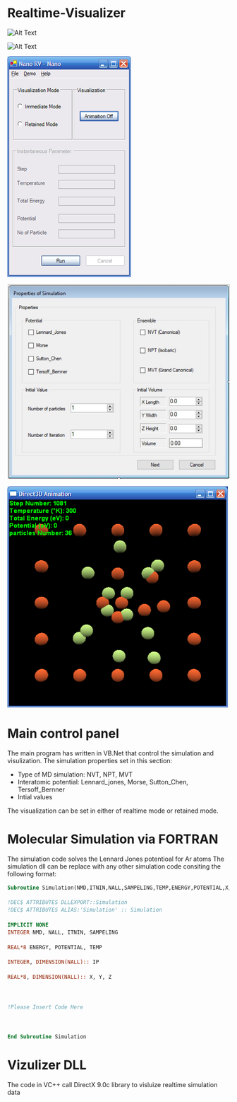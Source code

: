 # Realtime-Visualizer

![Alt Text](https://github.com/alilajevardi/Realtime-Visualizer/blob/main/artifacts/Molecules_01.gif)

![Alt Text](https://github.com/alilajevardi/Realtime-Visualizer/blob/main/artifacts/C60.gif)

![User Interface](https://github.com/alilajevardi/Realtime-Visualizer/blob/main/artifacts/main2.PNG)

![User Interface](https://github.com/alilajevardi/Realtime-Visualizer/blob/main/artifacts/SimulationProperties.jpg)

![User Interface](https://github.com/alilajevardi/Realtime-Visualizer/blob/main/artifacts/main3.PNG)


# Main control panel
The main program has written in VB.Net that control the simulation and visulization.
The simulation properties set in this section:
* Type of MD simulation: NVT, NPT, MVT
* Interatomic potential: Lennard_jones, Morse, Sutton_Chen, Tersoff_Bernner
* Intial values

The visualization can be set in either of realtime mode or retained mode.


# Molecular Simulation via FORTRAN
The simulation code solves the Lennard Jones potentioal for Ar atoms
The simulation dll can be replace with any other simulation code consiting the following format:

```fortran
Subroutine Simulation(NMD,ITNIN,NALL,SAMPELING,TEMP,ENERGY,POTENTIAL,X,Y,Z,IP)

!DEC$ ATTRIBUTES DLLEXPORT::Simulation
!DEC$ ATTRIBUTES ALIAS:'Simulation' :: Simulation

IMPLICIT NONE
INTEGER NMD, NALL, ITNIN, SAMPELING

REAL*8 ENERGY, POTENTIAL, TEMP

INTEGER, DIMENSION(NALL):: IP 

REAL*8, DIMENSION(NALL):: X, Y, Z

 

!Please Insert Code Here 

 

End Subroutine Simulation
```


# Vizulizer DLL
The code in VC++ call DirectX 9.0c library to visluize realtime simulation data
